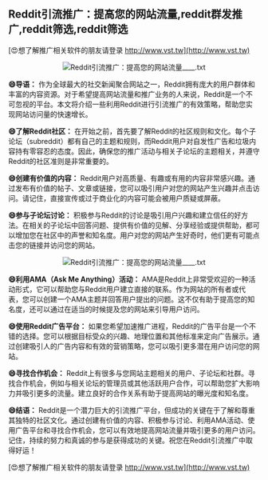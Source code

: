 ## **Reddit引流推广：提高您的网站流量,reddit群发推广,reddit筛选,reddit筛选**

[😍想了解推广相关软件的朋友请登录 http://www.vst.tw](http://www.vst.tw)

 <center><img src="https://vst.tw/MP4/tuiguang/png/8.png" alt="Reddit引流推广：提高您的网站流量____.txt"></center>

**😄导语：**
作为全球最大的社交新闻聚合网站之一，Reddit拥有庞大的用户群体和丰富的内容资源。对于希望提高网站流量和推广业务的人来说，Reddit是一个不可忽视的平台。本文将介绍一些利用Reddit进行引流推广的有效策略，帮助您实现网站访问量的快速增长。

**😄了解Reddit社区：**
在开始之前，首先要了解Reddit的社区规则和文化。每个子论坛（subreddit）都有自己的主题和规则，而Reddit用户对自发性广告和垃圾内容持有零容忍的态度。因此，确保您的推广活动与相关子论坛的主题相关，并遵守Reddit的社区准则是非常重要的。

**😄创建有价值的内容：**
Reddit用户对高质量、有趣或有用的内容非常感兴趣。通过发布有价值的帖子、文章或链接，您可以吸引用户对您的网站产生兴趣并点击访问。请记住，直接宣传或过于商业化的内容可能会被用户质疑或屏蔽。

**😄参与子论坛讨论：**
积极参与Reddit的讨论是吸引用户兴趣和建立信任的好方法。在相关的子论坛中回答问题、提供有价值的见解、分享经验或提供帮助，都可以增加您在社区中的声誉和知名度。用户对您的网站产生好奇时，他们更有可能点击您的链接并访问您的网站。

 <center><img src="https://vst.tw/MP4/tuiguang/png/2.png" alt="Reddit引流推广：提高您的网站流量____.txt"></center>

**😄利用AMA（Ask Me Anything）活动：**
AMA是Reddit上非常受欢迎的一种活动形式，它可以帮助您与Reddit用户建立直接的联系。作为网站的所有者或代表，您可以创建一个AMA主题并回答用户提出的问题。这不仅有助于提高您的知名度，还可以通过在适当的时候提及您的网站来引导用户访问。

**😄使用Reddit广告平台：**
如果您希望加速推广进程，Reddit的广告平台是一个不错的选择。您可以根据目标受众的兴趣、地理位置和其他标准来定向广告展示。通过创建吸引人的广告内容和有效的营销策略，您可以吸引更多潜在用户访问您的网站。

**😄寻找合作机会：**
Reddit上有很多与您网站主题相关的用户、子论坛和社群。寻找合作机会，例如与相关论坛的管理员或其他活跃用户合作，可以帮助您扩大影响力并吸引更多的流量。建立良好的合作关系有助于提高网站的曝光度和知名度。

**😄结语：**
Reddit是一个潜力巨大的引流推广平台，但成功的关键在于了解和尊重其独特的社区文化。通过创建有价值的内容、积极参与讨论、利用AMA活动、使用广告平台和寻找合作机会，您可以有效地提高网站流量并吸引更多的用户访问。记住，持续的努力和真诚的参与是获得成功的关键。祝您在Reddit引流推广中取得好运！

[😍想了解推广相关软件的朋友请登录 http://www.vst.tw](http://www.vst.tw)



